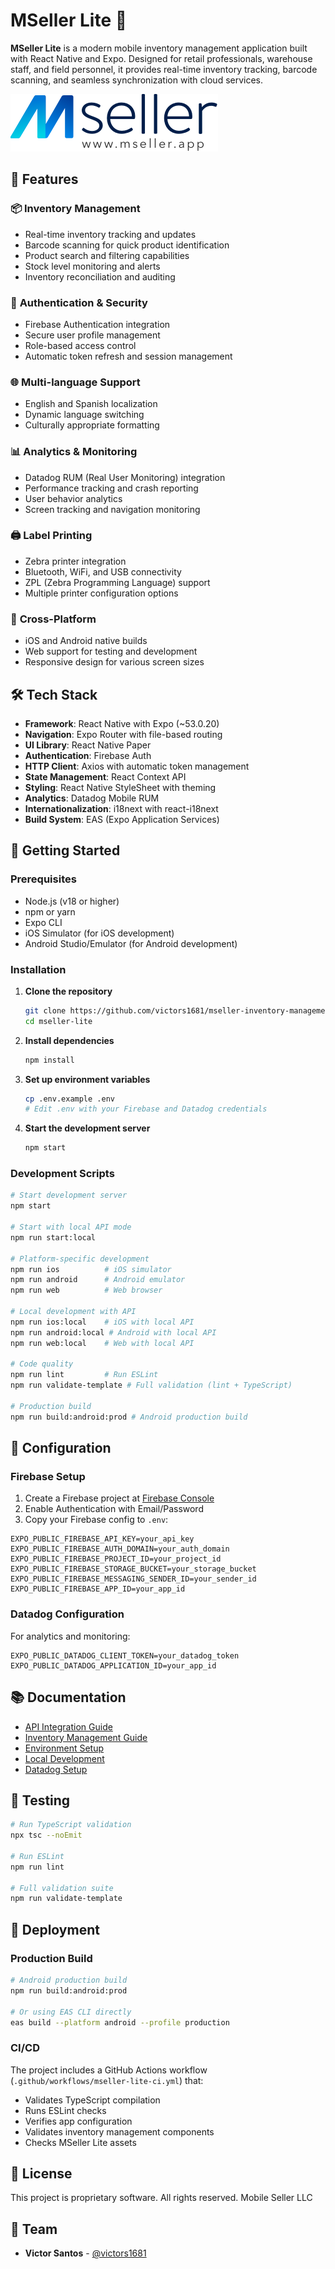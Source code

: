 # MSeller Lite 📱

**MSeller Lite** is a modern mobile inventory management application built with React Native and Expo. Designed for retail professionals, warehouse staff, and field personnel, it provides real-time inventory tracking, barcode scanning, and seamless synchronization with cloud services.

![MSeller Lite](./assets/images/mseller-logo-dark.png)

## 🚀 Features

### 📦 **Inventory Management**

- Real-time inventory tracking and updates
- Barcode scanning for quick product identification
- Product search and filtering capabilities
- Stock level monitoring and alerts
- Inventory reconciliation and auditing

### 🔐 **Authentication & Security**

- Firebase Authentication integration
- Secure user profile management
- Role-based access control
- Automatic token refresh and session management

### 🌐 **Multi-language Support**

- English and Spanish localization
- Dynamic language switching
- Culturally appropriate formatting

### 📊 **Analytics & Monitoring**

- Datadog RUM (Real User Monitoring) integration
- Performance tracking and crash reporting
- User behavior analytics
- Screen tracking and navigation monitoring

### 🖨️ **Label Printing**

- Zebra printer integration
- Bluetooth, WiFi, and USB connectivity
- ZPL (Zebra Programming Language) support
- Multiple printer configuration options

### 📱 **Cross-Platform**

- iOS and Android native builds
- Web support for testing and development
- Responsive design for various screen sizes

## 🛠️ Tech Stack

- **Framework**: React Native with Expo (~53.0.20)
- **Navigation**: Expo Router with file-based routing
- **UI Library**: React Native Paper
- **Authentication**: Firebase Auth
- **HTTP Client**: Axios with automatic token management
- **State Management**: React Context API
- **Styling**: React Native StyleSheet with theming
- **Analytics**: Datadog Mobile RUM
- **Internationalization**: i18next with react-i18next
- **Build System**: EAS (Expo Application Services)

## 🚦 Getting Started

### Prerequisites

- Node.js (v18 or higher)
- npm or yarn
- Expo CLI
- iOS Simulator (for iOS development)
- Android Studio/Emulator (for Android development)

### Installation

1. **Clone the repository**

   ```bash
   git clone https://github.com/victors1681/mseller-inventory-management.git
   cd mseller-lite
   ```

2. **Install dependencies**

   ```bash
   npm install
   ```

3. **Set up environment variables**

   ```bash
   cp .env.example .env
   # Edit .env with your Firebase and Datadog credentials
   ```

4. **Start the development server**

   ```bash
   npm start
   ```

### Development Scripts

```bash
# Start development server
npm start

# Start with local API mode
npm run start:local

# Platform-specific development
npm run ios          # iOS simulator
npm run android      # Android emulator
npm run web          # Web browser

# Local development with API
npm run ios:local    # iOS with local API
npm run android:local # Android with local API
npm run web:local    # Web with local API

# Code quality
npm run lint         # Run ESLint
npm run validate-template # Full validation (lint + TypeScript)

# Production build
npm run build:android:prod # Android production build
```

## 🔧 Configuration

### Firebase Setup

1. Create a Firebase project at [Firebase Console](https://console.firebase.google.com)
2. Enable Authentication with Email/Password
3. Copy your Firebase config to `.env`:

```env
EXPO_PUBLIC_FIREBASE_API_KEY=your_api_key
EXPO_PUBLIC_FIREBASE_AUTH_DOMAIN=your_auth_domain
EXPO_PUBLIC_FIREBASE_PROJECT_ID=your_project_id
EXPO_PUBLIC_FIREBASE_STORAGE_BUCKET=your_storage_bucket
EXPO_PUBLIC_FIREBASE_MESSAGING_SENDER_ID=your_sender_id
EXPO_PUBLIC_FIREBASE_APP_ID=your_app_id
```

### Datadog Configuration

For analytics and monitoring:

```env
EXPO_PUBLIC_DATADOG_CLIENT_TOKEN=your_datadog_token
EXPO_PUBLIC_DATADOG_APPLICATION_ID=your_app_id
```

## 📚 Documentation

- [API Integration Guide](./docs/API_INTEGRATION.md)
- [Inventory Management Guide](./docs/INVENTORY_MANAGEMENT_README.md)
- [Environment Setup](./docs/ENVIRONMENT_SETUP.md)
- [Local Development](./docs/LOCAL_DEVELOPMENT.md)
- [Datadog Setup](./docs/DATADOG_SETUP_SUMMARY.md)

## 🧪 Testing

```bash
# Run TypeScript validation
npx tsc --noEmit

# Run ESLint
npm run lint

# Full validation suite
npm run validate-template
```

## 🚀 Deployment

### Production Build

```bash
# Android production build
npm run build:android:prod

# Or using EAS CLI directly
eas build --platform android --profile production
```

### CI/CD

The project includes a GitHub Actions workflow (`.github/workflows/mseller-lite-ci.yml`) that:

- Validates TypeScript compilation
- Runs ESLint checks
- Verifies app configuration
- Validates inventory management components
- Checks MSeller Lite assets

## 📄 License

This project is proprietary software. All rights reserved. Mobile Seller LLC

## 👥 Team

- **Victor Santos** - [@victors1681](https://github.com/victors1681)
